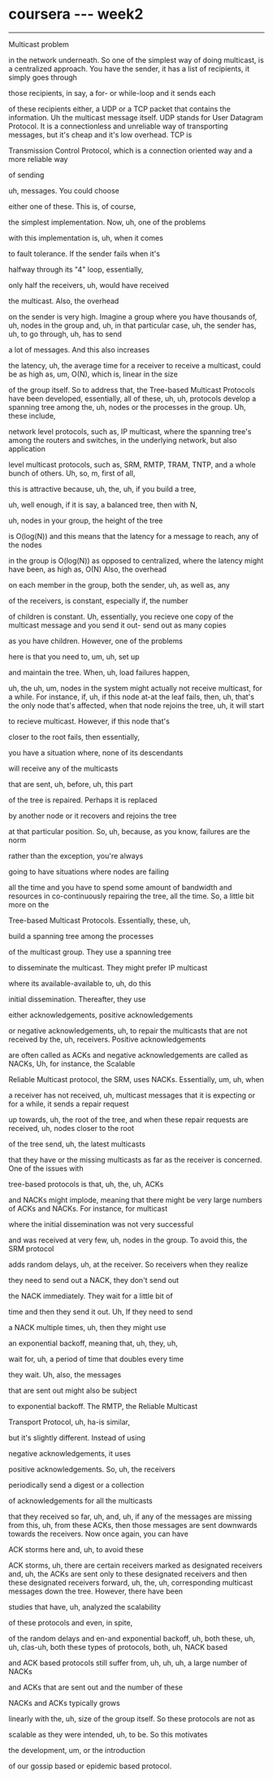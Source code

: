 # coursera --- week2 



---

Multicast problem





in the network underneath. So one of the simplest way of doing multicast, is a centralized approach. You have the sender, it has a list of recipients, it simply goes through

those recipients, in say, a for- or while-loop and it sends each

of these recipients either, a UDP or a TCP packet that contains the information. Uh the multicast message itself. UDP stands for User Datagram Protocol. It is a connectionless and unreliable way of transporting messages, but it's cheap and it's low overhead. TCP is

Transmission Control Protocol, which is a connection oriented way and a more reliable way

of sending



uh, messages. You could choose

either one of these. This is, of course,

the simplest implementation. Now, uh, one of the problems

with this implementation is, uh, when it comes

to fault tolerance. If the sender fails when it's

halfway through its "4" loop, essentially,

only half the receivers, uh, would have received

the multicast. Also, the overhead

on the sender is very high. Imagine a group where you have thousands of, uh, nodes in the group and, uh, in that particular case, uh, the sender has, uh, to go through, uh, has to send

a lot of messages. And this also increases

the latency, uh, the average time for a receiver to receive a multicast, could be as high as, um, O(N), which is, linear in the size

of the group itself. So to address that, the Tree-based Multicast Protocols have been developed, essentially, all of these, uh, uh, protocols develop a spanning tree among the, uh, nodes or the processes in the group. Uh, these include,

network level protocols, such as, IP multicast, where the spanning tree's among the routers and switches, in the underlying network, but also application

level multicast protocols, such as, SRM, RMTP, TRAM, TNTP, and a whole bunch of others. Uh, so, m, first of all,

this is attractive because, uh, the, uh, if you build a tree,

uh, well enough, if it is say, a balanced tree, then with N,

uh, nodes in your group, the height of the tree

is O(log(N)) and this means that the latency for a message to reach, any of the nodes

in the group is O(log(N)) as opposed to centralized, where the latency might have been, as high as, O(N) Also, the overhead

on each member in the group, both the sender, uh, as well as, any

of the receivers, is constant, especially if, the number

of children is constant. Uh, essentially, you recieve one copy of the multicast message and you send it out- send out as many copies

as you have children. However, one of the problems

here is that you need to, um, uh, set up

and maintain the tree. When, uh, load failures happen,

uh, the uh, um, nodes in the system might actually not receive multicast, for a while. For instance, if, uh, if this node at-at the leaf fails, then, uh, that's the only node that's affected, when that node rejoins the tree, uh, it will start

to recieve multicast. However, if this node that's

closer to the root fails, then essentially,

you have a situation where, none of its descendants

will receive any of the multicasts

that are sent, uh, before, uh, this part

of the tree is repaired. Perhaps it is replaced

by another node or it recovers and rejoins the tree

at that particular position. So, uh, because, as you know, failures are the norm

rather than the exception, you're always

going to have situations where nodes are failing

all the time and you have to spend some amount of bandwidth and resources in co-continuously repairing the tree, all the time. So, a little bit more on the

Tree-based Multicast Protocols. Essentially, these, uh,

build a spanning tree among the processes

of the multicast group. They use a spanning tree

to disseminate the multicast. They might prefer IP multicast

where its available-available to, uh, do this

initial dissemination. Thereafter, they use

either acknowledgements, positive acknowledgements

or negative acknowledgements, uh, to repair the multicasts that are not received by the, uh, receivers. Positive acknowledgements

are often called as ACKs and negative acknowledgements are called as NACKs, Uh, for instance, the Scalable

Reliable Multicast protocol, the SRM, uses NACKs. Essentially, um, uh, when

a receiver has not received, uh, multicast messages that it is expecting or for a while, it sends a repair request

up towards, uh, the root of the tree, and when these repair requests are received, uh, nodes closer to the root

of the tree send, uh, the latest multicasts

that they have or the missing multicasts as far as the receiver is concerned. One of the issues with

tree-based protocols is that, uh, the, uh, ACKs

and NACKs might implode, meaning that there might be very large numbers of ACKs and NACKs. For instance, for multicast

where the initial dissemination was not very successful

and was received at very few, uh, nodes in the group. To avoid this, the SRM protocol

adds random delays, uh, at the receiver. So receivers when they realize

they need to send out a NACK, they don't send out

the NACK immediately. They wait for a little bit of

time and then they send it out. Uh, If they need to send

a NACK multiple times, uh, then they might use

an exponential backoff, meaning that, uh, they, uh,

wait for, uh, a period of time that doubles every time

they wait. Uh, also, the messages

that are sent out might also be subject

to exponential backoff. The RMTP, the Reliable Multicast

Transport Protocol, uh, ha-is similar,

but it's slightly different. Instead of using

negative acknowledgements, it uses

positive acknowledgements. So, uh, the receivers

periodically send a digest or a collection

of acknowledgements for all the multicasts

that they received so far, uh, and, uh, if any of the messages are missing from this, uh, from these ACKs, then those messages are sent downwards towards the receivers. Now once again, you can have

ACK storms here and, uh, to avoid these

ACK storms, uh, there are certain receivers marked as designated receivers and, uh, the ACKs are sent only to these designated receivers and then these designated receivers forward, uh, the, uh, corresponding multicast messages down the tree. However, there have been

studies that have, uh, analyzed the scalability

of these protocols and even, in spite,

of the random delays and en-and exponential backoff, uh, both these, uh, uh, clas-uh, both these types of protocols, both, uh, NACK based

and ACK based protocols still suffer from, uh, uh, uh, a large number of NACKs

and ACKs that are sent out and the number of these

NACKs and ACKs typically grows

linearly with the, uh, size of the group itself. So these protocols are not as

scalable as they were intended, uh, to be. So this motivates

the development, um, or the introduction

of our gossip based or epidemic based protocol.


